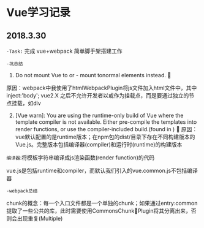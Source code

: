 # Vue学习记录

## 2018.3.30
`-Task:` 
完成 vue+webpack 简单脚手架搭建工作

`-坑总结`

1. Do not mount Vue to <html> or <body> - mount tonormal elements instead.


原因：webpack中我使用了htmlWebpackPlugin将js文件加入html文件中，其中inject:'body';
vue2.X 之后不允许开发者以<html>或<body>作为挂载点，而是要通过独立的节点挂载，如div

2.  [Vue warn]: You are using the runtime-only build of Vue where the template compiler is not available. Either pre-compile the templates into render functions, or use the compiler-included build.(found in )

原因：vue默认配置的是runtime版本；在npm包的dist/目录下存在不同构建版本的Vue.js。完整版本包括编译器(compiler)和运行时(runtime)的构建版本

`编译器`:将模板字符串编译成js渲染函数(render function)的代码

vue.js是包括runtime和compiler，而默认我们引入的vue.common.js不包括编译器

`-webpack总结`

chunk的概念：每一个入口文件都是一个单独的chunk；如果通过entry:common提取了一些公共的库，此时需要使用CommonsChunkPlugin将其分离出来，否则会出现重复(Multiple)
